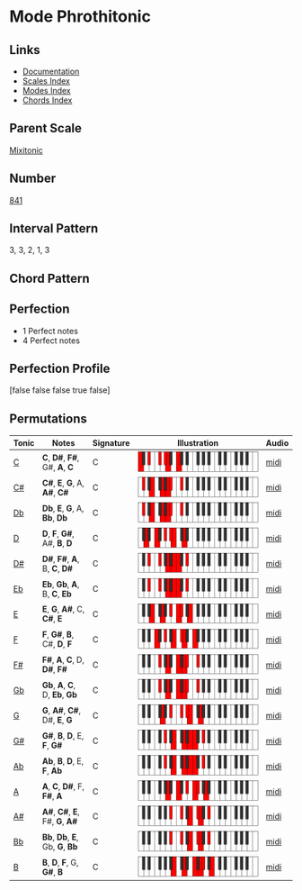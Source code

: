 # Mode Phrothitonic

## Links

- [Documentation](README.md)
- [Scales Index](Scales.md)
- [Modes Index](Modes.md)
- [Chords Index](Chords.md)

## Parent Scale

[Mixitonic](ScaleMixitonic.md)

## Number

[841](https://ianring.com/musictheory/scales/841)

## Interval Pattern

3, 3, 2, 1, 3

## Chord Pattern



## Perfection

- 1 Perfect notes
- 4 Perfect notes

## Perfection Profile

[false false false true false]

## Permutations

| Tonic | Notes | Signature | Illustration | Audio |
|-------|-------|-----------|--------------|-------|
| [C](ModeCNaturalPhrothitonic.md) | **C**, **D#**, **F#**, G#, **A**, **C** | C | ![CNaturalPhrothitonic](ModeCNaturalPhrothitonic.png) | [midi](https://github.com/edipermadi/music/blob/main/docs/ModeCNaturalPhrothitonic.mid?raw=true) |
| [C#](ModeCSharpPhrothitonic.md) | **C#**, **E**, **G**, A, **A#**, **C#** | C | ![CSharpPhrothitonic](ModeCSharpPhrothitonic.png) | [midi](https://github.com/edipermadi/music/blob/main/docs/ModeCSharpPhrothitonic.mid?raw=true) |
| [Db](ModeDFlatPhrothitonic.md) | **Db**, **E**, **G**, A, **Bb**, **Db** | C | ![DFlatPhrothitonic](ModeDFlatPhrothitonic.png) | [midi](https://github.com/edipermadi/music/blob/main/docs/ModeDFlatPhrothitonic.mid?raw=true) |
| [D](ModeDNaturalPhrothitonic.md) | **D**, **F**, **G#**, A#, **B**, **D** | C | ![DNaturalPhrothitonic](ModeDNaturalPhrothitonic.png) | [midi](https://github.com/edipermadi/music/blob/main/docs/ModeDNaturalPhrothitonic.mid?raw=true) |
| [D#](ModeDSharpPhrothitonic.md) | **D#**, **F#**, **A**, B, **C**, **D#** | C | ![DSharpPhrothitonic](ModeDSharpPhrothitonic.png) | [midi](https://github.com/edipermadi/music/blob/main/docs/ModeDSharpPhrothitonic.mid?raw=true) |
| [Eb](ModeEFlatPhrothitonic.md) | **Eb**, **Gb**, **A**, B, **C**, **Eb** | C | ![EFlatPhrothitonic](ModeEFlatPhrothitonic.png) | [midi](https://github.com/edipermadi/music/blob/main/docs/ModeEFlatPhrothitonic.mid?raw=true) |
| [E](ModeENaturalPhrothitonic.md) | **E**, **G**, **A#**, C, **C#**, **E** | C | ![ENaturalPhrothitonic](ModeENaturalPhrothitonic.png) | [midi](https://github.com/edipermadi/music/blob/main/docs/ModeENaturalPhrothitonic.mid?raw=true) |
| [F](ModeFNaturalPhrothitonic.md) | **F**, **G#**, **B**, C#, **D**, **F** | C | ![FNaturalPhrothitonic](ModeFNaturalPhrothitonic.png) | [midi](https://github.com/edipermadi/music/blob/main/docs/ModeFNaturalPhrothitonic.mid?raw=true) |
| [F#](ModeFSharpPhrothitonic.md) | **F#**, **A**, **C**, D, **D#**, **F#** | C | ![FSharpPhrothitonic](ModeFSharpPhrothitonic.png) | [midi](https://github.com/edipermadi/music/blob/main/docs/ModeFSharpPhrothitonic.mid?raw=true) |
| [Gb](ModeGFlatPhrothitonic.md) | **Gb**, **A**, **C**, D, **Eb**, **Gb** | C | ![GFlatPhrothitonic](ModeGFlatPhrothitonic.png) | [midi](https://github.com/edipermadi/music/blob/main/docs/ModeGFlatPhrothitonic.mid?raw=true) |
| [G](ModeGNaturalPhrothitonic.md) | **G**, **A#**, **C#**, D#, **E**, **G** | C | ![GNaturalPhrothitonic](ModeGNaturalPhrothitonic.png) | [midi](https://github.com/edipermadi/music/blob/main/docs/ModeGNaturalPhrothitonic.mid?raw=true) |
| [G#](ModeGSharpPhrothitonic.md) | **G#**, **B**, **D**, E, **F**, **G#** | C | ![GSharpPhrothitonic](ModeGSharpPhrothitonic.png) | [midi](https://github.com/edipermadi/music/blob/main/docs/ModeGSharpPhrothitonic.mid?raw=true) |
| [Ab](ModeAFlatPhrothitonic.md) | **Ab**, **B**, **D**, E, **F**, **Ab** | C | ![AFlatPhrothitonic](ModeAFlatPhrothitonic.png) | [midi](https://github.com/edipermadi/music/blob/main/docs/ModeAFlatPhrothitonic.mid?raw=true) |
| [A](ModeANaturalPhrothitonic.md) | **A**, **C**, **D#**, F, **F#**, **A** | C | ![ANaturalPhrothitonic](ModeANaturalPhrothitonic.png) | [midi](https://github.com/edipermadi/music/blob/main/docs/ModeANaturalPhrothitonic.mid?raw=true) |
| [A#](ModeASharpPhrothitonic.md) | **A#**, **C#**, **E**, F#, **G**, **A#** | C | ![ASharpPhrothitonic](ModeASharpPhrothitonic.png) | [midi](https://github.com/edipermadi/music/blob/main/docs/ModeASharpPhrothitonic.mid?raw=true) |
| [Bb](ModeBFlatPhrothitonic.md) | **Bb**, **Db**, **E**, Gb, **G**, **Bb** | C | ![BFlatPhrothitonic](ModeBFlatPhrothitonic.png) | [midi](https://github.com/edipermadi/music/blob/main/docs/ModeBFlatPhrothitonic.mid?raw=true) |
| [B](ModeBNaturalPhrothitonic.md) | **B**, **D**, **F**, G, **G#**, **B** | C | ![BNaturalPhrothitonic](ModeBNaturalPhrothitonic.png) | [midi](https://github.com/edipermadi/music/blob/main/docs/ModeBNaturalPhrothitonic.mid?raw=true) |

